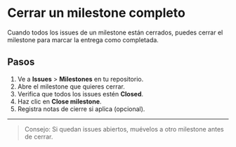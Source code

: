 # Cerrar un milestone completo

Cuando todos los issues de un milestone están cerrados, puedes cerrar el milestone para marcar la entrega como completada.

## Pasos

1. Ve a **Issues** > **Milestones** en tu repositorio.
2. Abre el milestone que quieres cerrar.
3. Verifica que todos los issues estén **Closed**.
4. Haz clic en **Close milestone**.
5. Registra notas de cierre si aplica (opcional).

---

> Consejo: Si quedan issues abiertos, muévelos a otro milestone antes de cerrar.
